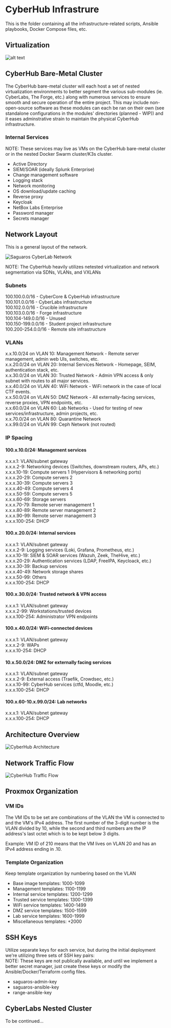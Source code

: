 # CyberHub Infrastrure

This is the folder containing all the infrastructure-related scripts, Ansible playbooks, Docker Compose files, etc.

## Virtualization

![alt text](https://github.com/echumley/Saguaros-CyberHub/blob/main/resources/images/CyberHub-Virtualization.png?raw=true)

## CyberHub Bare-Metal Cluster

The CyberHub bare-metal cluster will each host a set of nested virtualization environments to better segment the various sub-modules (ie. CyberLabs, The Forge, etc.) along with numerous services to ensure smooth and secure operation of the entire project. This may include non-open-source software as these modules can each be ran on their own (see standalone configurations in the modules' directories (planned - WIP)) and it eases adminstrative strain to maintain the physical CyberHub infrastructure.

### Internal Services

NOTE: These services may live as VMs on the CyberHub bare-metal cluster or in the nested Docker Swarm cluster/K3s cluster.

- Active Directory
- SIEM/SOAR (ideally Splunk Enterprise)
- Change management software
- Logging stack
- Network monitoring
- OS download/update caching
- Reverse proxy
- Keycloak
- NetBox Labs Enterprise
- Password manager
- Secrets manager

## Network Layout

This is a general layout of the network.

![Saguaros CyberLab Network](https://github.com/echumley/Saguaros-CyberHub/blob/main/resources/images/SaguarosCyberLab-Network-v1.0.png?raw=true)

NOTE: The CyberHub heavily utilizes netested virtualization and network segmentation via SDNs, VLANs, and VXLANs

### Subnets

100.100.0.0/16 - CyberCore & CyberHub infrastructure \
100.101.0.0/16 - CyberLabs infrastructure \
100.102.0.0/16 - Crucible infrastructure \
100.103.0.0/16 - Forge infrastructure \
100.104-149.0.0/16 - Unused \
100.150-199.0.0/16 - Student project infrastructure \
100.200-254.0.0/16 - Remote site infrastructure

### VLANs

x.x.10.0/24 on VLAN 10: Management Network - Remote server management, admin web UIs, switches, etc. \
x.x.20.0/24 on VLAN 20: Internal Services Network - Homepage, SEIM, authentication stack, etc. \
x.x.30.0/24 on VLAN 30: Trusted Network - Admin VPN access & only subnet with routes to all major services. \
x.x.40.0/24 on VLAN 40: WiFi Network - WiFi network in the case of local CTF events. \
x.x.50.0/24 on VLAN 50: DMZ Network - All externally-facing services, reverse proxies, VPN endpoints, etc. \
x.x.60.0/24 on VLAN 60: Lab Networks - Used for testing of new services/infrastructure, admin projects, etc. \
x.x.70.0/24 on VLAN 80: Quarantine Network \
x.x.99.0/24 on VLAN 99: Ceph Network (not routed)

### IP Spacing

#### 100.x.10.0/24: Management services

x.x.x.1: VLAN/subnet gateway \
x.x.x.2-9: Networking devices (Switches, downstream routers, APs, etc.) \
x.x.x.10-19: Compute servers 1 (Hypervisors & networking ports) \
x.x.x.20-29: Compute servers 2 \
x.x.x.30-39: Compute servers 3 \
x.x.x.40-49: Compute servers 4 \
x.x.x.50-59: Compute servers 5 \
x.x.x.60-69: Storage servers \
x.x.x.70-79: Remote server management 1 \
x.x.x.80-89: Remote server management 2 \
x.x.x.90-99: Remote server management 3 \
x.x.x.100-254: DHCP

#### 100.x.20.0/24: Internal services

x.x.x.1: VLAN/subnet gateway \
x.x.x.2-9: Logging services (Loki, Grafana, Prometheus, etc.) \
x.x.x.10-19: SIEM & SOAR services (Wazuh, Zeek, TheHive, etc.) \
x.x.x.20-29: Authentication services (LDAP, FreeIPA, Keycloack, etc.) \
x.x.x.30-39: Backup services \
x.x.x.40-49: Network storage shares \
x.x.x.50-99: Others \
x.x.x.100-254: DHCP

#### 100.x.30.0/24: Trusted network & VPN access

x.x.x.1: VLAN/subnet gateway \
x.x.x.2-99: Workstations/trusted devices \
x.x.x.100-254: Administrator VPN endpoints

#### 100.x.40.0/24: WiFi-connected devices

x.x.x.1: VLAN/subnet gateway \
x.x.x.2-9: WAPs \
x.x.x.10-254: DHCP

#### 10.x.50.0/24: DMZ for externally facing services

x.x.x.1: VLAN/subnet gateway \
x.x.x.2-9: External access (Traefik, Crowdsec, etc.) \
x.x.x.10-99: CyberHub services (ctfd, Moodle, etc.) \
x.x.x.100-254: DHCP

#### 100.x.60-10.x.99.0/24: Lab networks

x.x.x.1: VLAN/subnet gateway \
x.x.x.100-254: DHCP

## Architecture Overview

![CyberHub Architecture](https://github.com/echumley/Saguaros-CyberHub/blob/main/resources/images/CyberHub-Architecture.png?raw=true)

## Network Traffic Flow

![CyberHub Traffic Flow](https://github.com/echumley/Saguaros-CyberHub/blob/main/resources/images/CyberHub%20Traffick%20v1.2.png?raw=true)

## Proxmox Organization

### VM IDs

The VM IDs to be set are combinations of the VLAN the VM is connected to and the VM's IPv4 address. The first number of the 3-digit number is the VLAN divided by 10, while the second and third numbers are the IP address's last octet which is to be kept below 3 digits.

Example: VM ID of 210 means that the VM lives on VLAN 20 and has an IPv4 address ending in .10.

### Template Organization

Keep template organization by numbering based on the VLAN

- Base image templates: 1000-1099
- Management templates: 1100-1199
- Internal service templates: 1200-1299
- Trusted service templates: 1300-1399
- WiFi service templates: 1400-1499
- DMZ service templates: 1500-1599
- Lab service templates: 1600-1999
- Miscellaneous templates: +2000

## SSH Keys

Utilize separate keys for each service, but during the initial deployment we're utilizing three sets of SSH key pairs: \
NOTE: These keys are not publically available, and until we implement a better secret manager, just create these keys or modify the Ansible/Docker/Terraform config files.

- saguaros-admin-key
- saguaros-ansible-key
- range-ansible-key

## CyberLabs Nested Cluster

To be continued...